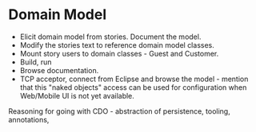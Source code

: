 # Domain Model

* Elicit domain model from stories. Document the model.
* Modify the stories text to reference domain model classes.
* Mount story users to domain classes - Guest and Customer.
* Build, run
* Browse documentation. 
* TCP acceptor, connect from Eclipse and browse the model - mention that this "naked objects" access can be used for configuration when Web/Mobile UI is not yet available.

Reasoning for going with CDO - abstraction of persistence, tooling, annotations,  